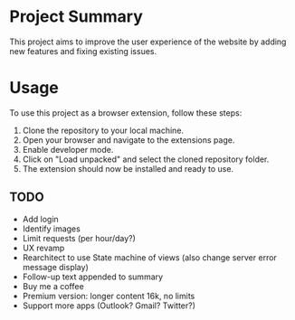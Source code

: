 # Project Summary

This project aims to improve the user experience of the website by adding new features and fixing existing issues.

# Usage

To use this project as a browser extension, follow these steps:

1. Clone the repository to your local machine.
2. Open your browser and navigate to the extensions page.
3. Enable developer mode.
4. Click on "Load unpacked" and select the cloned repository folder.
5. The extension should now be installed and ready to use.

## TODO

* Add login
* Identify images
* Limit requests (per hour/day?)
* UX revamp
* Rearchitect to use State machine of views (also change server error message display)
* Follow-up text appended to summary
* Buy me a coffee
* Premium version: longer content 16k, no limits
* Support more apps (Outlook? Gmail? Twitter?)
